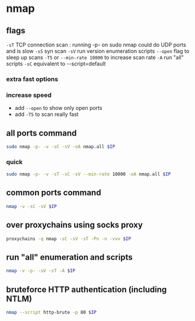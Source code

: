 # nmap

## flags
`-sT` TCP connection scan : running -p- on sudo nmap could do UDP ports and is slow
`-sS` syn scan
`-sV` run version enumeration scripts
`--open` flag to sleep up scans
`-T5` or `--min-rate 10000` to increase scan rate
`-A` run "all" scripts
`-sC` equivalent to --script=default

### extra fast options
### increase speed
- add `--open` to show only open ports
- add `-T5` to scan really fast


## all ports command
```bash
sudo nmap -p- -v -sC -sV -oA nmap.all $IP
```

### quick
```bash
sudo nmap -p- -v -sT -sC -sV --min-rate 10000 -oA nmap.all $IP
```

## common ports command
```bash
nmap -v -sC -sV $IP
```

## over proxychains using socks proxy
```bash
proxychains -q nmap -sC -sV -sT -Pn -n -vvv $IP
```

## run "all" enumeration and scripts
```bash
nmap -v -p- -sV -sT -A $IP
```

## bruteforce HTTP authentication (including NTLM)
```bash
nmap --script http-brute -p 80 $IP
```
